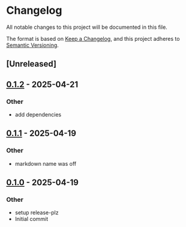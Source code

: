 # Changelog

All notable changes to this project will be documented in this file.

The format is based on [Keep a Changelog](https://keepachangelog.com/en/1.0.0/),
and this project adheres to [Semantic Versioning](https://semver.org/spec/v2.0.0.html).

## [Unreleased]

## [0.1.2](https://github.com/yinkaolotin/tjat/compare/v0.1.1...v0.1.2) - 2025-04-21

### Other

- add dependencies

## [0.1.1](https://github.com/yinkaolotin/tjat/compare/v0.1.0...v0.1.1) - 2025-04-19

### Other

- markdown name was off

## [0.1.0](https://github.com/yinkaolotin/nag/releases/tag/v0.1.0) - 2025-04-19

### Other

- setup release-plz
- Initial commit
